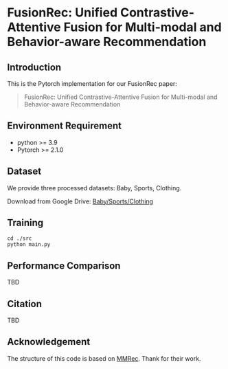 FusionRec: Unified Contrastive-Attentive Fusion for Multi-modal and Behavior-aware Recommendation
===

## Introduction

This is the Pytorch implementation for our FusionRec paper:

>FusionRec: Unified Contrastive-Attentive Fusion for Multi-modal and Behavior-aware Recommendation


## Environment Requirement
- python >= 3.9
- Pytorch >= 2.1.0


## Dataset

We provide three processed datasets: Baby, Sports, Clothing.

Download from Google Drive: [Baby/Sports/Clothing](https://drive.google.com/drive/folders/1tU4IxYbLXMkp_DbIOPGvCry16uPvolLk)

## Training
  ```
  cd ./src
  python main.py
  ```
## Performance Comparison
TBD

## Citation
TBD

## Acknowledgement
The structure of this code is  based on [MMRec](https://github.com/enoche/MMRec). Thank for their work.

